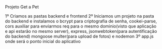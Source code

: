 Projeto Get a Pet

1º Criamos as pastas backend e frontend
2º Iniciamos um projeto na pasta do backend e instalamos o bcrypt para criptografia de senha, cookei-parse, cors auxiliar para enviarmos req para o mesmo dominio(visto que aplicação e api estarão no mesmo server), express, jsonwebtoken(para autentificação do backend) mongoose multer(para upload de fotos) e nodemon
3º app.js onde será o ponto inicial do aplicativo